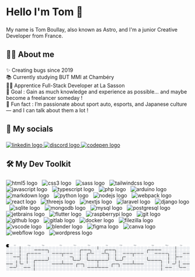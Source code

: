 <h1 align="left">Hello I'm Tom 👋</h1>

###

<p align="left">My name is Tom Boullay, also known as Astro, and I'm a junior Creative Developer from France.</p>

###

<h2 align="left">😶‍🌫️ About me</h2>

###

<p align="left">✨ Creating bugs since 2019<br>📚 Currently studying BUT MMI at Chambéry<br>🧑‍💻 Apprentice Full-Stack Developer at La Sasson<br>🎯 Goal : Gain as much knowledge and experience as possible… and maybe become a freelancer someday !<br>🎲 Fun fact : I’m passionate about sport auto, esports, and Japanese culture — and I can talk about them a lot !</p>

###

<h2 align="left">🔗 My socials</h2>

###

<div align="left">
  <a href="https://www.linkedin.com/in/tom-boullay/" target="_blank">
    <img src="https://img.shields.io/static/v1?message=LinkedIn&logo=linkedin&label=&color=0077B5&logoColor=white&labelColor=&style=for-the-badge" height="25" alt="linkedin logo"  />
  </a>
  <a href="https://discord.com/invite/b0tastro" target="_blank">
    <img src="https://img.shields.io/static/v1?message=Discord&logo=discord&label=&color=7289DA&logoColor=white&labelColor=&style=for-the-badge" height="25" alt="discord logo"  />
  </a>
  <a href="https://codepen.io/B0TAstro" target="_blank">
    <img src="https://img.shields.io/static/v1?message=Codepen&logo=codepen&label=&color=000000&logoColor=white&labelColor=&style=for-the-badge" height="25" alt="codepen logo"  />
  </a>
</div>

###

<h2 align="left">🛠️ My Dev Toolkit</h2>

###

<div align="left">
  <img src="https://img.shields.io/badge/HTML5-E34F26?logo=html5&logoColor=white&style=for-the-badge" height="25" alt="html5 logo"  />
  <img width="5" />
  <img src="https://img.shields.io/badge/CSS3-1572B6?logo=css3&logoColor=white&style=for-the-badge" height="25" alt="css3 logo"  />
  <img width="5" />
  <img src="https://img.shields.io/badge/Sass-CC6699?logo=sass&logoColor=black&style=for-the-badge" height="25" alt="sass logo"  />
  <img width="5" />
  <img src="https://img.shields.io/badge/Tailwind CSS-06B6D4?logo=tailwindcss&logoColor=black&style=for-the-badge" height="25" alt="tailwindcss logo"  />
  <img width="5" />
  <img src="https://img.shields.io/badge/JavaScript-F7DF1E?logo=javascript&logoColor=black&style=for-the-badge" height="25" alt="javascript logo"  />
  <img width="5" />
  <img src="https://img.shields.io/badge/TypeScript-3178C6?logo=typescript&logoColor=white&style=for-the-badge" height="25" alt="typescript logo"  />
  <img width="5" />
  <img src="https://img.shields.io/badge/PHP-777BB4?logo=php&logoColor=black&style=for-the-badge" height="25" alt="php logo"  />
  <img width="5" />
  <img src="https://img.shields.io/badge/Arduino-00979D?logo=arduino&logoColor=white&style=for-the-badge" height="25" alt="arduino logo"  />
  <img width="5" />
  <img src="https://img.shields.io/badge/Markdown-000000?logo=markdown&logoColor=white&style=for-the-badge" height="25" alt="markdown logo"  />
  <img width="5" />
  <img src="https://img.shields.io/badge/Python-3776AB?logo=python&logoColor=white&style=for-the-badge" height="25" alt="python logo"  />
  <img width="5" />
  <img src="https://img.shields.io/badge/Node.js-339933?logo=nodedotjs&logoColor=white&style=for-the-badge" height="25" alt="nodejs logo"  />
  <img width="5" />
  <img src="https://img.shields.io/badge/Webpack-8DD6F9?logo=webpack&logoColor=black&style=for-the-badge" height="25" alt="webpack logo"  />
  <img width="5" />
  <img src="https://img.shields.io/badge/React-61DAFB?logo=react&logoColor=black&style=for-the-badge" height="25" alt="react logo"  />
  <img width="5" />
  <img src="https://img.shields.io/badge/Three.js-000000?logo=threedotjs&logoColor=white&style=for-the-badge" height="25" alt="threejs logo"  />
  <img width="5" />
  <img src="https://img.shields.io/badge/Next.js-000000?logo=nextdotjs&logoColor=white&style=for-the-badge" height="25" alt="nextjs logo"  />
  <img width="5" />
  <img src="https://img.shields.io/badge/Laravel-FF2D20?logo=laravel&logoColor=white&style=for-the-badge" height="25" alt="laravel logo"  />
  <img width="5" />
  <img src="https://img.shields.io/badge/Django-092E20?logo=django&logoColor=white&style=for-the-badge" height="25" alt="django logo"  />
  <img width="5" />
  <img src="https://img.shields.io/badge/SQLite-003B57?logo=sqlite&logoColor=white&style=for-the-badge" height="25" alt="sqlite logo"  />
  <img width="5" />
  <img src="https://img.shields.io/badge/MongoDB-47A248?logo=mongodb&logoColor=white&style=for-the-badge" height="25" alt="mongodb logo"  />
  <img width="5" />
  <img src="https://img.shields.io/badge/MySQL-4479A1?logo=mysql&logoColor=white&style=for-the-badge" height="25" alt="mysql logo"  />
  <img width="5" />
  <img src="https://img.shields.io/badge/PostgreSQL-4169E1?logo=postgresql&logoColor=white&style=for-the-badge" height="25" alt="postgresql logo"  />
  <img width="5" />
  <img src="https://img.shields.io/badge/JetBrains-000000?logo=jetbrains&logoColor=white&style=for-the-badge" height="25" alt="jetbrains logo"  />
  <img width="5" />
  <img src="https://img.shields.io/badge/Flutter-02569B?logo=flutter&logoColor=white&style=for-the-badge" height="25" alt="flutter logo"  />
  <img width="5" />
  <img src="https://img.shields.io/badge/Raspberry Pi-A22846?logo=raspberrypi&logoColor=white&style=for-the-badge" height="25" alt="raspberrypi logo"  />
  <img width="5" />
  <img src="https://img.shields.io/badge/Git-F05032?logo=git&logoColor=white&style=for-the-badge" height="25" alt="git logo"  />
  <img width="5" />
  <img src="https://img.shields.io/badge/GitHub-181717?logo=github&logoColor=white&style=for-the-badge" height="25" alt="github logo"  />
  <img width="5" />
  <img src="https://img.shields.io/badge/GitLab-FC6D26?logo=gitlab&logoColor=black&style=for-the-badge" height="25" alt="gitlab logo"  />
  <img width="5" />
  <img src="https://img.shields.io/badge/Docker-2496ED?logo=docker&logoColor=white&style=for-the-badge" height="25" alt="docker logo"  />
  <img width="5" />
  <img src="https://img.shields.io/badge/FileZilla-BF0000?logo=filezilla&logoColor=white&style=for-the-badge" height="25" alt="filezilla logo"  />
  <img width="5" />
  <img src="https://img.shields.io/badge/Visual Studio Code-007ACC?logo=visualstudiocode&logoColor=white&style=for-the-badge" height="25" alt="vscode logo"  />
  <img width="5" />
  <img src="https://img.shields.io/badge/Blender-F5792A?logo=blender&logoColor=black&style=for-the-badge" height="25" alt="blender logo"  />
  <img width="5" />
  <img src="https://img.shields.io/badge/Figma-F24E1E?logo=figma&logoColor=white&style=for-the-badge" height="25" alt="figma logo"  />
  <img width="5" />
  <img src="https://img.shields.io/badge/Canva-00C4CC?logo=canva&logoColor=black&style=for-the-badge" height="25" alt="canva logo"  />
  <img width="5" />
  <img src="https://img.shields.io/badge/Webflow-4353FF?logo=webflow&logoColor=white&style=for-the-badge" height="25" alt="webflow logo"  />
  <img width="5" />
  <img src="https://img.shields.io/badge/WordPress-21759B?logo=wordpress&logoColor=white&style=for-the-badge" height="25" alt="wordpress logo"  />
</div>

###

<p align="left"></p>

###

<picture>
  <source media="(prefers-color-scheme: dark)" srcset="https://raw.githubusercontent.com/B0TAstro/B0TAstro/output/pacman-contribution-graph-dark.svg">
  <source media="(prefers-color-scheme: light)" srcset="https://raw.githubusercontent.com/B0TAstro/B0TAstro/output/pacman-contribution-graph.svg">
  <img alt="pacman contribution graph" src="https://raw.githubusercontent.com/B0TAstro/B0TAstro/output/pacman-contribution-graph.svg">
</picture>

###
